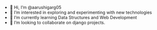 - 👋 Hi, I’m @aarushigarg05
- 👀 I’m interested in exploring and experimenting with new technologies
- 🌱 I’m currently learning Data Structures and Web Development
- 💞️ I’m looking to collaborate on django projects.

<!---
aarushigarg05/aarushigarg05 is a ✨ special ✨ repository because its `README.md` (this file) appears on your GitHub profile.
You can click the Preview link to take a look at your changes.
--->
